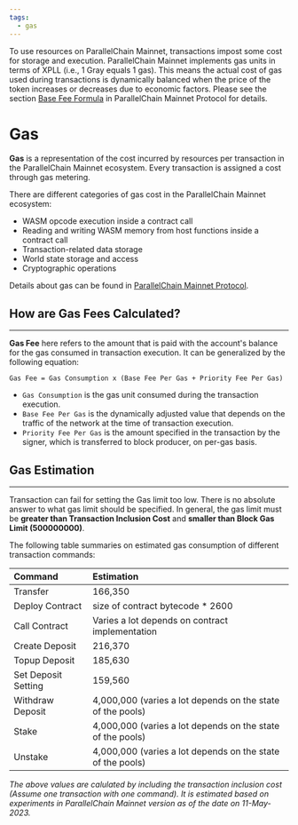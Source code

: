 ```yaml
---
tags:
  - gas
---
```


To use resources on ParallelChain Mainnet, transactions impost some cost for storage and execution. ParallelChain Mainnet implements gas units in terms of XPLL (i.e., 1 Gray equals 1 gas). This means the actual cost of gas used during transactions is dynamically balanced when the price of the token increases or decreases due to economic factors. Please see the section [Base Fee Formula](https://github.com/parallelchain-io/parallelchain-protocol/blob/master/Blockchain.md#Base-fee-formula) in ParallelChain Mainnet Protocol for details.

# Gas

**Gas** is a representation of the cost incurred by resources per transaction in the ParallelChain Mainnet ecosystem. Every transaction is assigned a cost through gas metering.

There are different categories of gas cost in the ParallelChain Mainnet ecosystem:

- WASM opcode execution inside a contract call
- Reading and writing WASM memory from host functions inside a contract call
- Transaction-related data storage
- World state storage and access
- Cryptographic operations

Details about gas can be found in [ParallelChain Mainnet Protocol](https://github.com/parallelchain-io/parallelchain-protocol/blob/master/Gas.md).

## How are Gas Fees Calculated?
---

**Gas Fee** here refers to the amount that is paid with the account's balance for the gas consumed in transaction execution. It can be generalized by the following equation:

```text
Gas Fee = Gas Consumption x (Base Fee Per Gas + Priority Fee Per Gas)
```

- `Gas Consumption` is the gas unit consumed during the transaction execution. 
- `Base Fee Per Gas` is the dynamically adjusted value that depends on the traffic of the network at the time of transaction execution.
- `Priority Fee Per Gas` is the amount specified in the transaction by the signer, which is transferred to block producer, on per-gas basis.

## Gas Estimation
---

Transaction can fail for setting the Gas limit too low. There is no absolute answer to what gas limit should be specified. In general, the gas limit must be **greater than Transaction Inclusion Cost** and **smaller than Block Gas Limit (500000000)**.

The following table summaries on estimated gas consumption of different transaction commands:

|Command|Estimation|
|:---|:---|
|Transfer|166,350|
|Deploy Contract|size of contract bytecode * 2600 |
|Call Contract| Varies a lot depends on contract implementation|
|Create Deposit| 216,370 |
|Topup Deposit| 185,630 |
|Set Deposit Setting| 159,560 |
|Withdraw Deposit| 4,000,000 (varies a lot depends on the state of the pools)|
|Stake| 4,000,000 (varies a lot depends on the state of the pools)|
|Unstake| 4,000,000 (varies a lot depends on the state of the pools)|

*The above values are calulated by including the transaction inclusion cost (Assume one transaction with one command). It is estimated based on experiments in ParallelChain Mainnet version as of the date on 11-May-2023.*

